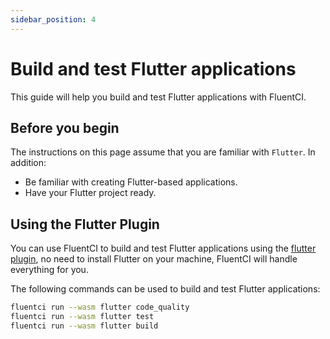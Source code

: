 ```yaml
---
sidebar_position: 4
---
```


# Build and test Flutter applications

This guide will help you build and test Flutter applications with FluentCI.

## Before you begin

The instructions on this page assume that you are familiar with `Flutter`. In addition:

- Be familiar with creating Flutter-based applications.
- Have your Flutter project ready.

## Using the Flutter Plugin

You can use FluentCI to build and test Flutter applications using the [flutter plugin](https://github.com/fluent-ci-templates/flutter-pipeline), no need to install Flutter on your machine, FluentCI will handle everything for you.

The following commands can be used to build and test Flutter applications:

```bash
fluentci run --wasm flutter code_quality
fluentci run --wasm flutter test
fluentci run --wasm flutter build
```
